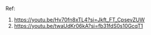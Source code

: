 Ref:
1. https://youtu.be/Hv70fn8xTL4?si=Jkft_FT_CpsevZUW
2. https://youtu.be/twaUdKr06kA?si=fb31fdS0s10GcqT1
